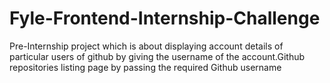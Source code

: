 # Fyle-Frontend-Internship-Challenge
Pre-Internship project which is about displaying account details of particular users of github by giving the username of the account.Github repositories listing page by passing the required Github username
